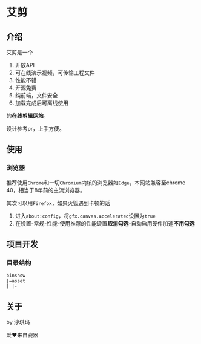 # 艾剪

## 介绍

艾剪是一个

1. 开放API
2. 可在线演示视频，可传输工程文件
3. 性能不错
4. 开源免费
5. 纯前端，文件安全
6. 加载完成后可离线使用

的**在线剪辑网站**。

设计参考pr，上手方便。

## 使用

### 浏览器

推荐使用`Chrome`和一切`Chromium`内核的浏览器如`Edge`，本网站兼容至chrome 40，相当于8年前的主流浏览器。

其次可以用`Firefox`，如果火狐遇到卡顿的话

1. 进入`about:config`，将`gfx.canvas.accelerated`设置为`true`
2. 在设置-常规-性能-使用推荐的性能设置**取消勾选**-自动启用硬件加速**不用勾选**


## 项目开发

### 目录结构
```plain
binshow
|=asset
| |-
```

## 关于

by 沙琪玛

爱❤来自瓷器